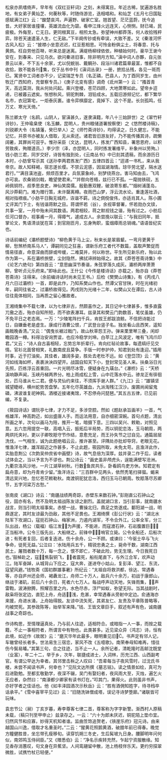<!-- { "loadSidebar": true } -->
松泉亦夙嗜倚声，早年有《双红豆轩词》之刻，未得寓目。年近古稀，犹遍游名胜地，有女弟子黄灿芝、何蘅秋等，时随侍游览，迭相唱和。和灿芝《五月七日国耻感赋满江红》云：“酸楚哀鸿，声遍野、破家亡室。翘首望、茫茫蓝蔚，抚今追昔。大好家居谁撞壤，英雄流血化为碧。看申江烽火远连天，心恻恻。财已竭，民疲极。外侮至，亡无日。更同根萁豆，相煎太急。弥望神州都莽荡，何人收拾残枰弈。除苍天速遣圣人生，仁无敌。”下半阕传钞或有牵误，大致不差。又《秦淮河怀古风入松》云：“披襟小坐意迟迟，红豆惹相思。可怜金粉俱尘土，将春意、托与黄鹧。枉自劳他百啭，听来总是迷离。满堤杨柳绿依依，种植始何时。豪华王谢今安在，到春来、只见乌衣。欲问秦进旧事，除非明月方知。”滇中词人亦夥，自元张景云以来，不下五十余家，尤以倪蜕翁、戴鲷孙、段浴川诸君篇章最富，惟都不自收拾，致不能各刊集，仅于丛书中刊《滇词丛录》一册，摭拾丛残，各见一斑而已。寓贤中工词者亦不少，记梁瑞芝专员（名正磷，巴县人，为丁酉同岁生，由州牧迁广西知府，充督察专员。）《庚子北变有感》调奇《氐州第一》云：“搔首青天，高远莫测，我从何处问起。乘兴登楼，苍茫四顾，大地萧寒如此。望帝乡迢递，已被暮云遮矣。怅想秋风，铜驼荆棘，泪铅成水。五载旧游频记忆，都下繁华名市，衣冠第宅，一炬泰灰裹。谁令弈棋靡定，竟掉下、这个不是。长剑孤鸣，任万丈、寒光天倚。”

陈兰卿太守（名鸥，山阴人，宦滇甚久，遂隶滇籍，年八十三始辞世）之《翠竹轩诗钞》，王仲瑜臬使（名玉麟，昆明人，贵州粮储道署按察使）之《悠然楼诗稿》，刘锐卿大令（名镇藩，癸巳举人）之《师竹斋诗钞》，均得读之，日久健忘，不能记忆，并原书亦被友人借取，无从索还。诸君皆旧游友好，乃不能传播其诗，疏懒阔暑，其罪尚可逭乎。惟孙采臣（文达，昆明人，拣发广西知县，署思恩府，以积劳致疾，殉赠道员。）李少宗（泽，亦昆明人，同时拣发署维平，补象州以劳殉。）钱小肪三君，同岁交好，诗皆有独到处，《云南丛书》中已刻其遗稿，而余游历日本时，小肪曾写示其《送孙李两君拣发广西》五律四首云：“迢递一书札，来从我帝京。故人知释褐，宿志遂长缨。不禁云泥感，因滋湖海情。琼华劳北望，隔水送君行。”“满目潢池盗，频烦百里才。兵氛蒙象岭，别梦绕燕台。害马知由去，飞鸿亦可哀。农桑销剑戟，瞻望使君来。”“并辔向苍梧，兹行已不孤。一麾抛铁砚，五岭佩铜符。叔季思良吏，神仙笑腐儒。殷勤惠双鲤，破浪寄东都。”“烟树浦蓬岛，风沙莽蓟门。难为赠行策，未许罄离樽。夜雨巴山梦，浮云流水论。重逢莲社酒，相对指襟痕。”小肪平日胸无城府，诙谐不羁，诗之倜傥俊伟，亦适肖其人。陈小圃丈评其门下士，有钱谐蒋默之目。蒋谓怀若（谷），余视草督署，怀若勋办文牍，共事一室，一月中殆未间其数语。两君相较，蒋之默视钱之谐，殆有过之。小舫后任河口督办，视事甫一月，得瘴气，遽成古人。余尝挽以联云：“与我旧同年，抵掌论文，隽语清谈犹在耳；到官刚匝月，忘身殉职，蛮烟瘴雨总销魂。”语语皆纪实也。

诗话前编纪《灞桥题壁诗》“柳色黄于马上尘，秋来长是翠眉颦。一弯月更黄于柳，愁煞桥南系马人”，谭嗣同见之狂喜，谓新乐府工者代不数篇，盖取声繁促而情易径直，命意深曲而辞或哔缓，二难莫并，何以称世。平生所见新乐府，殆以此作为第一。系在灞桥旅壁，尘封隐然，拂拭谛辨始得之。故其《莽苍苍斋诗集》中《论艺六绝句》第四首云：“意思幽深节奏谐，朱弦寥落久成灰。灞桥两岸萧萧柳，曾听贞元乐府来。”即咏此也。王什公《今传是楼诗话》亦载之，殆亦自《莽苍苍斋诗》注得来。（余前编诗话时尚未见王书。）后检《樊樊山诗集》，有《丙戌八月六日过灞桥》一首，即是此作，乃知系樊山作也。然谭父官甘陕，时在光绪初年，嗣同往省之，过灞桥故得见。丙戌则为光绪十二年，似樊山又在谭后，古人诗往往竟体相同，当再质之留心雅故者。

王湘绮集中不载七律，以为七律非古，然颇喜作之，其日记中七律甚多，惟多直露兀傲之态，殆亦自知所短，而不欲表瀑耳。兹录其和樊云门韵数首，笔仗虽雄，仍不免平日之老态焉。一万：“少陵笔阵扫千兵，肯拔王郎跋浪鲸。不信把诗能过日，自嫌垂老是虚生。康成行酒曹公恨，广武登台竖子名。独坐看山且西笑，遥知画戟晚香清。”又云：“偶曳长裾过戟门，故山秋草怨王孙。弹来栗里琴三叠，闲却瞻园酒一樽。料得治安询贾谊，也应冷稳学刘坤。白苹江上风波定，唯有飞鸿爪印君。”又云：“诗人自古喜相轻，忘势忘年折辈行。肯向红毡论故事，每遗缟纡见交情。官衫北面曾相笑，礼数南皮且莫争。手版一时参护帅，知君到处有逢迎。”插用时事，近于打油矣。其佳者，雄阔多姿，胜处去老杜不远。如《登岱顶》云：“黄河如线海如杯，表裹泱泱四望开。战国自知天下小，登封常见圣人来。扶桑浴日光先照，匹练浮云首重回。一片光明尽冰雪，便疑身在九璜台。”《瀑桥》云：“天桥溪响静声闻，玉峡丹梯两界分。柏上雨成松上雪，山中花落水中云。骖龙正有徘徊处，匹马谁从七二君。便与灵仙约来往，不须挥手谢人群。”《九江》云：“雄镇坚城望睫岈，横州蛇势苦盘孥。五年化尽英雄血，九派淘残江汉沙。废圃尚闻留鬼磷，沸波谁复祀神鸦。酒楼近接诸夷馆，不忍停舟问琵琶。”其五古五律，已见前编，不复录。

《筱园诗话》谓阮亭七律，才力不足，多涉空腔。然如《题赵承旨画羊》一首，气格雄浑，神高韵迈，如出盛唐人手。而运法用意，自亦细密深婉。首句点题，清出所画之羊，次句以画马为陪，推开一笔，暗摄下意。三四以吴兴、敕勒，对照见意。五六忽用提空一联，高唱入云，振拓后半局势，而以铜驼恋洛，玉马朝周，两两烘托夹衬。更以子卿牧羝守节作结，意愈充足，而王孙失节之愆自见。通篇层层洗伐，一气相生，诚为此题绝唱云云，推许甚至。评隅处亦批却导窍，老眼无花。惟渔洋七律，雄浑超迈之作甚多，不止此题，筱园所取，未免太苛。且渔洋此作，实胎息荆公《次韵吴仲庶省中画壁》诗，故气息倍为深厚。兹并录二作于后，读者试体会之，当以予言为不谬也。荆公诗云：“画史虽非颅虎头，逞能满壁写沧洲。九衢京洛风沙地，一片江湖草树秋。行数鱼宾共乐，卧看鸥鸟吏方休。知君定有扁舟意，却为丹青肯少留。”渔洋诗云：“三百群中见两头，依然秃笔扫驿骝。蝎来清远吴兴地，忽忆苍茫敕勒秋。南渡铜驼犹恋洛，西归玉马已朝周。牧羝落尽苏卿节，五字河梁万古愁。”

张南皮《湖口》诗云：“南疆战绩两奇踪，赤壁东来数石钟。”彭刚直公石钟山之役，固亦有名，然不及明太祖战陈友谅之剧烈。盖就湖口言，当引彭事，就南疆水战言，则当引明太祖事矣。赤壁一战，曹操北归，鼎足之势遂成。鄱阳湖一战，明鼎遂定，其时友谅最为劲敌，其他不足畏也。王湘绮撰《彭公行状》云：“湖北水陆军下攻湖口，寇扼石钟山、梅家洲，力遏内湖军，不令合外江。公率全军，分三队出战，杨公（载福）临江发为声援，不能进，而寇渡石钟，石岩腹置巨，正当船冲。公令三版先出，大船继之。前锋中，哨官立毙。公令全船还，后船次进；有死者复回，后者复迭进。伤十余舟，公一不顾。或谏曰：‘今驱士卒与飞火争命，徒死无益。’公泣曰：‘水陆用兵五千，精锐忠勇之土，毙命干数，湖南江西民土，屠戮者数十万，每一念之，恨不即亡，不破此险，势无生理。今日我死日也。’鼓棹赴之，寇焦裂铜飞，者震死，船衔尾直下，与外江合军，欢声动江。陆军奋踔，从城背山下应之，寇大奔，遂进夺小姑山，复彭泽、望江、东流，寇望风避。”钱牧斋《国初群雄事暑》所纪云：“太祖自将救洪都，徐达、常遇春等，亦自庐州还会师，褐纛龙江，舟师二十万人，敌兵六十余万，初战于康郎山，继战于渚矶，前后八十余日，死者六七万人。每战呼声动天地，矢锋雨集，声雷鞫，波涛掀腾，照耀百里之内，水色尽赤，浮尸如蚁，弥望无际。当其战剧时，敌枭将张定边，直犯上舟，舟适浅，危甚，幸常遇春从旁射中定边。俞通海亦来援，舟进水涌，上舟始得脱。友谅中流矢死，其弟友仁、友贵及平章陈普略等，均被焚死。其参政陈等，始举军来降。”钱、王皆文章巨手，叙述有声有色，诚南疆战事之奇踪也。

作诗构思，至情理逼真处，乃与前人往迹，适相符合。或暗指一人一事，而按之载籍，不止一事相符者，所谓言中有物也。此类甚多。近见梁众异（鸿志）诗，恒有此境，如近作《故居》云：“磨灭华年此最多，眼明重见旧。书声定有邻人记，车辙曾经长者多。世法易生三宿恋，家风不改《五噫歌》。南荣奉母知难再，惜往伤今鬓易皤。”其第三句，合之往迹，当不止一人。余所记者，清乾隆时高邮沈既堂（业富），年二十二，举于乡，次年，联捷成进士，入词林，历充江西、山西副考官。有谓公早达为幸者。其邻里击柝之人叹曰：“吾辈每当子夜风雪时，过沈氏书楼，未尝不闻读书声，何幸也？”见阮文达所撰《墓志铭》。读之情景如绘，真可为后进勖勉。至都玄敬勤学，夜深不辍，吴门有娶妇者，夜风雨大至，灭烛，遍乞火无应者，杂然曰：“南濠都少卿家有读书灯在。”叩其门，果得火。此则虽非书声，亦好学者之佳话也。他《如丰泽园酒次示秋岳》云：“胜有酒佣知姓字，待寻绉卒话承平。”《雪中喜宰平见过》云：“旧随洗钵僧成塔，误记寻诗梦堕廊。”诸联皆可玩味。

袁忠节公（昶）丁亥岁暮，寿李尊客七律二首，尊客称为字字新警。渐西村人原稿未载，（稿只刊至甲申止）兹录存之。一云：“六十为郎未厌迟，铜驼陌上垫巾宜。归然风节和应寡，妙得天机知者谁。监曲笠筇追贺老，《铁崖乐府》冠元诗。由来越国山川逸，借取才名重圣时。”二云：“猩黄花照鹅黄酒，破腊年前已得春。晚觉方瞳健胜昔，坐忘带孔瘦移旬。读穿饥朔三冬史，生后髯坡九日身。腰脚明年问何似，南郊鸣玉侍祠臣。”又《赠悉伯》云：“净名示疾转充然，乍起宁资服散缘。知见香存消蕙叹，句文身在异蕉坚。人间鸾翮留中散，池上杨枝伴乐天。更约穷探翠微胜，试携竹杖已轻便。”

